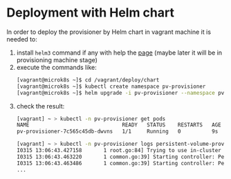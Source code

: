 # Deployment with Helm chart

In order to deploy the provisioner by Helm chart in vagrant machine it is needed to:
1. install `helm3` command if any with help the [page](https://helm.sh/docs/intro/install/) (maybe later it will be in provisioning machine stage)
2. execute the commands like:
    ```bash
    [vagrant@microk8s ~]$ cd /vagrant/deploy/chart
    [vagrant@microk8s ~]$ kubectl create namespace pv-provisioner
    [vagrant@microk8s ~]$ helm upgrade -i pv-provisioner --namespace pv-provisioner -f values-overrides/values.yaml ./
    ```
3. check the result:
    ```bash
    [vagrant] ~ > kubectl -n pv-provisioner get pods
    NAME                              READY   STATUS    RESTARTS   AGE
    pv-provisioner-7c565c45db-dwvns   1/1     Running   0          9s

    [vagrant] ~ > kubectl -n pv-provisioner logs persistent-volume-provisioner-776b74b46f-d89zk -f
    I0315 13:06:43.427158       1 root.go:84] Trying to use in-cluster config
    I0315 13:06:43.463220       1 common.go:39] Starting controller: PersistentVolume
    I0315 13:06:43.463486       1 common.go:39] Starting controller: PersistentVolumeClaim
    ...
    ```
